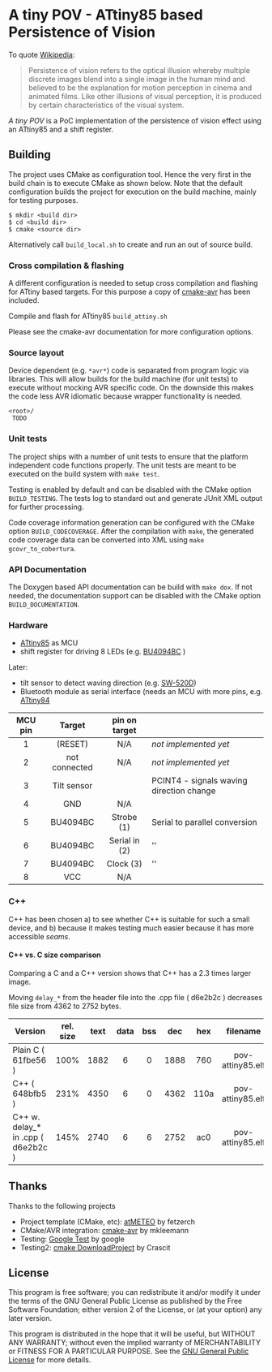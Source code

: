 A tiny POV - ATtiny85 based Persistence of Vision
================================================

To quote [Wikipedia](https://en.wikipedia.org/wiki/Persistence_of_vision):

> Persistence of vision refers to the optical illusion whereby multiple
>  discrete images blend into a single image in the human mind and
>  believed to be the explanation for motion perception in cinema and
>  animated films. Like other illusions of visual perception, it is
>  produced by certain characteristics of the visual system.

_A tiny POV_ is a PoC implementation of the persistence of vision effect using
an ATtiny85 and a shift register.

Building
--------
The project uses CMake as configuration tool. Hence the very first in the build
chain is to execute CMake as shown below. Note that the default
configuration builds the project for execution on the build machine,
mainly for testing purposes.

    $ mkdir <build dir>
    $ cd <build dir>
    $ cmake <source dir>

Alternatively call `build_local.sh` to create and run an out of source build.

### Cross compilation & flashing
A different configuration is needed to setup cross compilation and flashing for
ATtiny based targets. For this purpose a copy of [cmake-avr] has been included.

Compile and flash for ATtiny85 `build_attiny.sh`

Please see the cmake-avr documentation for more configuration options.

[cmake-avr]: https://github.com/mkleemann/cmake-avr

### Source layout

Device dependent (e.g. `*avr*`) code is separated from program logic via
libraries. This will allow builds for the build machine (for unit tests) to
execute without mocking AVR specific code. On the downside this makes the
code less AVR idiomatic because wrapper functionality is needed. 

```text
<root>/
 TODO
```


### Unit tests
The project ships with a number of unit tests to ensure that the platform
independent code functions properly. The unit tests are meant to be
executed on the build system with `make test`.

Testing is enabled by default and can be disabled with the CMake option
`BUILD_TESTING`. The tests log to standard out and generate JUnit XML output
for further processing.

Code coverage information generation can be configured with the CMake
option `BUILD_CODECOVERAGE`. After the compilation with `make`, the generated
code coverage data can be converted into XML using `make gcovr_to_cobertura`.

### API Documentation
The Doxygen based API documentation can be build with `make dox`.
If not needed, the documentation support can be disabled with the CMake
option `BUILD_DOCUMENTATION`.

### Hardware

* [ATtiny85](http://www.atmel.com/devices/ATTINY85.aspx) as MCU
* shift register for driving 8 LEDs (e.g. [BU4094BC](http://rohmfs.rohm.com/en/products/databook/datasheet/ic/logic_switch/standard_logic/bu4094bc-e.pdf) )

Later:
* tilt sensor to detect waving direction (e.g. [SW-520D](http://www.beelee-switch.com/prodcuts/Multiway-Function-Switch/SW_520D_series_R/05162H012.html))
* Bluetooth module as serial interface (needs an MCU with more pins, e.g. [ATtiny84](https://en.wikipedia.org/wiki/Atmel_AVR_ATtiny_comparison_chart)

| MCU pin |   Target             | pin on target |                       |
|:-------:|:--------------------:|:-------------:|:----------------------|
|   1     |   (RESET)            | N/A           | _not implemented yet_ |
|   2     |   not connected      | N/A           | _not implemented yet_ |
|   3     |   Tilt sensor        |               | PCINT4 - signals waving direction change |
|   4     |   GND                | N/A           |                       |
|   5     |   BU4094BC           | Strobe (1)    | Serial to parallel conversion |
|   6     |   BU4094BC           | Serial in (2) |         ''            |
|   7     |   BU4094BC           | Clock (3)     |         ''            |
|   8     |   VCC                | N/A           |                       |


### C++

C++ has been chosen a) to see whether C++ is suitable for such a small device, and 
b) because it makes testing much easier because it has more accessible _seams_.

#### C++ vs. C size comparison

Comparing a C and a C++ version shows that  C++ has a 2.3 times larger image.

Moving `delay_*` from the  header file into the .cpp  file ( d6e2b2c ) decreases
file size from 4362 to 2752 bytes.

| Version                            | rel. size | text | data | bss |  dec |  hex |     filename     |
|------------------------------------|:---------:|:----:|:----:|:---:|:----:|:----:|:----------------:|
| Plain C ( 61fbe56 )                |    100%   | 1882 |    6 |   0 | 1888 |  760 | pov-attiny85.elf |
| C++ ( 648bfb5 )                    |    231%   | 4350 |    6 |   0 | 4362 | 110a | pov-attiny85.elf |
| C++ w. delay_* in .cpp ( d6e2b2c ) |    145%   | 2740 |    6 |   6 | 2752 |  ac0 | pov-attiny85.elf |

Thanks
--------

Thanks to the following projects

* Project template (CMake, etc): [atMETEO](https://github.com/fetzerch/atMETEO) by fetzerch 
* CMake/AVR integration: [cmake-avr](https://github.com/mkleemann/cmake-avr) by mkleemann
* Testing: [Google Test](https://github.com/google/googletest) by google
* Testing2: [cmake DownloadProject](https://github.com/Crascit/DownloadProject) by Crascit

License
-------
This program is free software; you can redistribute it and/or modify
it under the terms of the GNU General Public License as published by
the Free Software Foundation; either version 2 of the License, or
(at your option) any later version.

This program is distributed in the hope that it will be useful,
but WITHOUT ANY WARRANTY; without even the implied warranty of
MERCHANTABILITY or FITNESS FOR A PARTICULAR PURPOSE.  See the
[GNU General Public License](http://www.gnu.org/licenses/gpl-2.0.html)
for more details.

